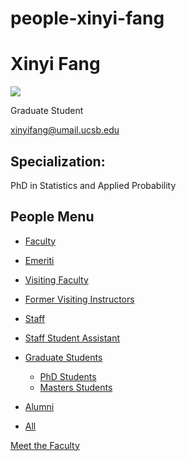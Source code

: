 # people-xinyi-fang

# Xinyi Fang

![](https://www.pstat.ucsb.edu/sites/default/files/styles/people_node/public/people/photo/Xinyi_Fang.jpg?itok=IPT8EEoc)

Graduate Student

[xinyifang@umail.ucsb.edu](mailto:xinyifang@umail.ucsb.edu)

## Specialization:

PhD in Statistics and Applied Probability

## People Menu

- [Faculty](/people/academic "Faculty")
- [Emeriti](/people/emeriti "Emeriti")
- [Visiting Faculty](/people/visiting "Visiting Faculty")
- [Former Visiting Instructors](/people/lecturer "Former Visiting Instructors")
- [Staff](/people/staff)
- [Staff Student Assistant](/people/researcher "Staff Student Assistant")
- [Graduate Students](/people/student "Graduate Students")
  
  - [PhD Students](/people/student/phd "PhD Students")
  - [Masters Students](/people/student/masters "Masters Students")
- [Alumni](/people/alumni)
- [All](/people/all)

[Meet the Faculty](/people/meet-the-faculty)